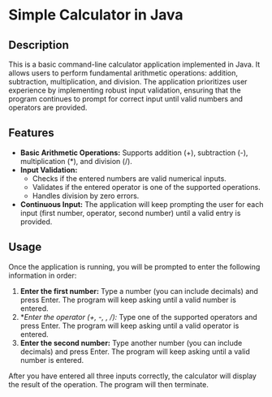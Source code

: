 # Simple Calculator in Java

## Description

This is a basic command-line calculator application implemented in Java. It allows users to perform fundamental arithmetic operations: addition, subtraction, multiplication, and division. The application prioritizes user experience by implementing robust input validation, ensuring that the program continues to prompt for correct input until valid numbers and operators are provided.

## Features

* **Basic Arithmetic Operations:** Supports addition (+), subtraction (-), multiplication (\*), and division (/).
* **Input Validation:**
    * Checks if the entered numbers are valid numerical inputs.
    * Validates if the entered operator is one of the supported operations.
    * Handles division by zero errors.
* **Continuous Input:** The application will keep prompting the user for each input (first number, operator, second number) until a valid entry is provided.

## Usage

Once the application is running, you will be prompted to enter the following information in order:

1.  **Enter the first number:** Type a number (you can include decimals) and press Enter. The program will keep asking until a valid number is entered.
2.  **Enter the operator (+, -, *, /):** Type one of the supported operators and press Enter. The program will keep asking until a valid operator is entered.
3.  **Enter the second number:** Type another number (you can include decimals) and press Enter. The program will keep asking until a valid number is entered.

After you have entered all three inputs correctly, the calculator will display the result of the operation. The program will then terminate.
